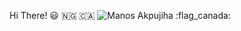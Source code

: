 Hi There! 😃 🇳🇬 🇨🇦
<picture>
 <source media="(prefers-color-scheme: dark)" srcset="![image](https://github.com/user-attachments/assets/6e4cadef-d22a-4301-a8cd-6af8036746c4)">
 <source media="(prefers-color-scheme: light)" srcset="![image](https://github.com/user-attachments/assets/b9a841c9-e8eb-4ec9-ae18-532b331379ea)">
 <img alt="Manos Akpujiha" src="![programmng-language](https://github.com/user-attachments/assets/0963c5f6-e189-426b-8bb1-163f0f56fb35)">
 :flag_canada:
</picture>
